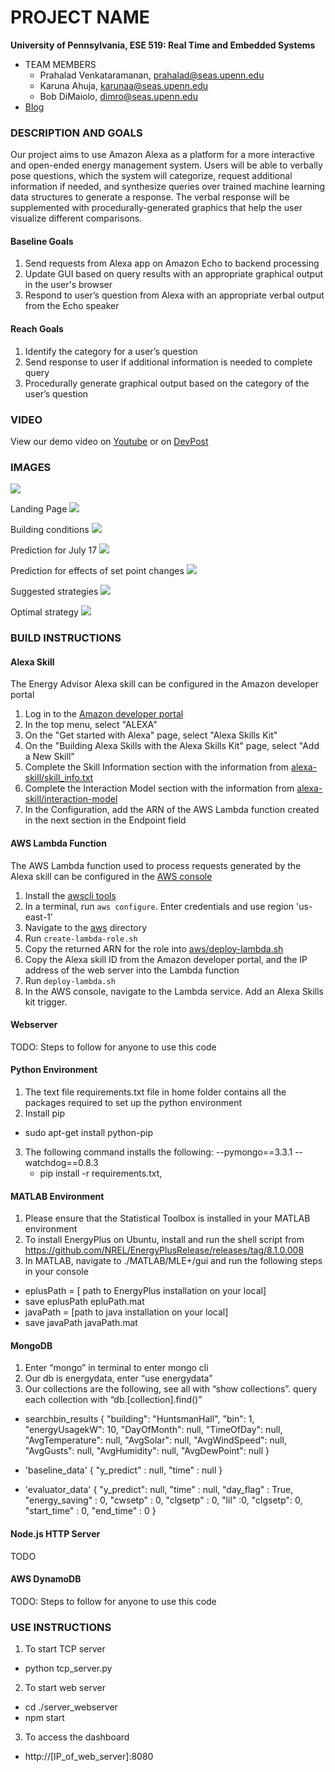 PROJECT NAME
============

**University of Pennsylvania, ESE 519: Real Time and Embedded Systems**

* TEAM MEMBERS
  * Prahalad Venkataramanan, prahalad@seas.upenn.edu
  * Karuna Ahuja, karunaa@seas.upenn.edu
  * Bob DiMaiolo, dimro@seas.upenn.edu
* [Blog](https://devpost.com/software/open-ended-energy-management) 

### DESCRIPTION AND GOALS
Our project aims to use Amazon Alexa as a platform for a more interactive and open-ended energy management system. Users will be able to verbally pose questions, which the system will categorize, request additional information if needed, and synthesize queries over trained machine learning data structures to generate a response. The verbal response will be supplemented with procedurally-generated graphics that help the user visualize different comparisons. 

#### Baseline Goals
1. Send requests from Alexa app on Amazon Echo to backend processing 
2. Update GUI based on query results with an appropriate graphical output in the user's browser
3. Respond to user’s question from Alexa with an appropriate verbal output from the Echo speaker

#### Reach Goals
1. Identify the category for a user’s question
2. Send response to user if additional information is needed to complete query
3. Procedurally generate graphical output based on the category of the user’s question

### VIDEO
View our demo video on [Youtube](https://www.youtube.com/watch?v=9K7-ZB2uEb0&feature=youtu.be) or on [DevPost](https://devpost.com/software/open-ended-energy-management)

### IMAGES
![](images/system_components.png)

Landing Page
![](images/landing.png)

Building conditions
![](images/building_conditions.png)

Prediction for July 17
![](images/prediction_july17.png)

Prediction for effects of set point changes
![](images/prediction_setpoint_changes.png)

Suggested strategies
![](images/suggest_good_strategies.png)

Optimal strategy
![](images/optimumconditions.png)


### BUILD INSTRUCTIONS

#### Alexa Skill
The Energy Advisor Alexa skill can be configured in the Amazon developer portal

1. Log in to the [Amazon developer portal](https://developer.amazon.com/)
2. In the top menu, select "ALEXA"
3. On the "Get started with Alexa" page, select "Alexa Skills Kit"
4. On the "Building Alexa Skills with the Alexa Skills Kit" page, select "Add a New Skill"
5. Complete the Skill Information section with the information from [alexa-skill/skill_info.txt](alexa-skill/skill_info.txt)
6. Complete the Interaction Model section with the information from [alexa-skill/interaction-model](alexa-skill/interaction-model)
7. In the Configuration, add the ARN of the AWS Lambda function created in the next section in the Endpoint field

#### AWS Lambda Function
The AWS Lambda function used to process requests generated by the Alexa skill can be configured in the [AWS console](https://aws.amazon.com/)

1. Install the [awscli tools](https://aws.amazon.com/cli/?sc_channel=PS&sc_campaign=acquisition_US&sc_publisher=google&sc_medium=command_line_b&sc_content=aws_cli_bmm&sc_detail=%2Baws%20%2Bcli&sc_category=command_line&sc_segment=159752350301&sc_matchtype=b&sc_country=US&s_kwcid=AL!4422!3!159752350301!b!!g!!%2Baws%20%2Bcli&ef_id=WEjP8gAAACGg3q8g:20161208031354:s)
2. In a terminal, run `aws configure`. Enter credentials and use region 'us-east-1'
3. Navigate to the [aws](aws) directory
4. Run `create-lambda-role.sh`
5. Copy the returned ARN for the role into [aws/deploy-lambda.sh](aws/deploy-lambda.sh)
6. Copy the Alexa skill ID from the Amazon developer portal, and the IP address of the web server into the Lambda function
6. Run `deploy-lambda.sh`
7. In the AWS console, navigate to the Lambda service. Add an Alexa Skills kit trigger.

#### Webserver
TODO: Steps to follow for anyone to use this code

#### Python Environment
1. The text file requirements.txt file in home folder contains all the packages required to set up the python environment
2. Install pip
 - sudo apt-get install python-pip
3. The following command installs the following:
   --pymongo==3.3.1
   --watchdog==0.8.3
   - pip install -r requirements.txt, 

#### MATLAB Environment
1. Please ensure that the Statistical Toolbox is installed in your MATLAB environment
2. To install EnergyPlus on Ubuntu, install and run the shell script from  https://github.com/NREL/EnergyPlusRelease/releases/tag/8.1.0.008
3. In MATLAB, navigate to ./MATLAB/MLE+/gui and run the following steps in your console
  - eplusPath = [ path to EnergyPlus installation on your local]
  - save eplusPath epluPath.mat
  - javaPath = [path to java installation on your local]
  - save javaPath javaPath.mat

#### MongoDB 
1. Enter “mongo” in terminal to enter mongo cli
2. Our db is energydata, enter “use energydata”
3. Our collections are the following, see all with “show collections”. query each collection with “db.[collection].find()”

- searchbin_results
 {
  "building": "HuntsmanHall",
  "bin": 1,
  "energyUsagekW": 10,
  "DayOfMonth": null,
  "TimeOfDay": null,
  "AvgTemperature": null,
  "AvgSolar": null,
  "AvgWindSpeed": null,
  "AvgGusts": null,
  "AvgHumidity": null,
  "AvgDewPoint": null
 }

- 'baseline_data'
 {
 "y_predict" : null,
 "time" : null
 }

- 'evaluator_data'
 {
  "y_predict": null,
  "time" : null,
  "day_flag" : True,
  "energy_saving" : 0,
  "cwsetp" : 0,
  "clgsetp" : 0,
  "lil" :0,
  "clgsetp": 0,
  "start_time" : 0,
  "end_time" : 0
  }

#### Node.js HTTP Server
TODO 
#### AWS DynamoDB
TODO: Steps to follow for anyone to use this code


### USE INSTRUCTIONS
1. To start TCP server
- python tcp_server.py

2. To start web server
- cd ./server_webserver
- npm start

3. To access the dashboard 
- http://[IP_of_web_server]:8080



